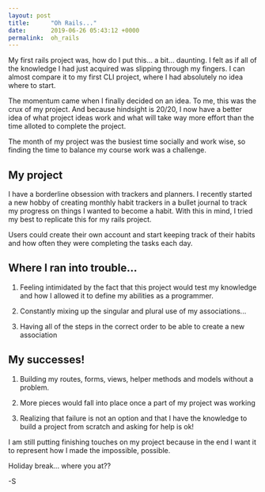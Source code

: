 ```yaml
---
layout: post
title:      "Oh Rails..."
date:       2019-06-26 05:43:12 +0000
permalink:  oh_rails
---
```



My first rails project was, how do I put this... a bit... daunting. I felt as if all of the knowledge I had just acquired was slipping through my fingers. I can almost compare it to my first CLI project, where I had absolutely no idea where to start. 

The momentum came when I finally decided on an idea. To me, this was the crux of my project. And because hindsight is 20/20, I now have a better idea of what project ideas work and what will take way more effort than the time alloted to complete the project.

The month of my project was the busiest time socially and work wise, so finding the time to balance my course work was a challenge.

## My project
I have a borderline obsession with trackers and planners. I recently started a new hobby of creating monthly habit trackers in a bullet journal to track my progress on things I wanted to become a habit. With this in mind, I tried my best to replicate this for my rails project.

Users could create their own account and start keeping track of their habits and how often they were completing the tasks each day.

## Where I ran into trouble...
1. Feeling intimidated by the fact that this project would test my knowledge and how I allowed it to define my abilities as a programmer.

2. Constantly mixing up the singular and plural use of my associations... 

3. Having all of the steps in the correct order to be able to create a new association

## My successes!
1. Building my routes, forms, views, helper methods and models without a problem.

2. More pieces would fall into place once a part of my project was working

3. Realizing that failure is not an option and that I have the knowledge to build a project from scratch and asking for help is ok!


I am still putting finishing touches on my project because in the end I want it to represent how I made the impossible, possible.

Holiday break... where you at??

-S
